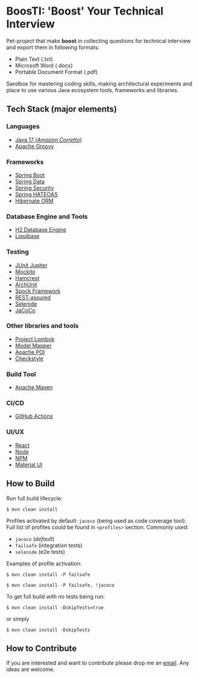 # BoosTI: 'Boost' Your Technical Interview

Pet-project that make **boost** in collecting questions for technical interview and export them in following formats:

- Plain Text (.txt)
- Microsoft Word (.docx)
- Portable Document Format (.pdf)

Sandbox for mastering coding skills, making architectural experiments and place to use various Java ecosystem tools,
frameworks and libraries.

## Tech Stack (major elements)

### Languages

- [Java 17 (_Amazon Corretto_)](https://docs.aws.amazon.com/corretto/latest/corretto-17-ug/what-is-corretto-17.html)
- [Apache Groovy](https://groovy-lang.org/)

### Frameworks

- [Spring Boot](https://spring.io/projects/spring-boot)
- [Spring Data](https://spring.io/projects/spring-data)
- [Spring Security](https://spring.io/projects/spring-security)
- [Spring HATEOAS](https://spring.io/projects/spring-hateoas)
- [Hibernate ORM](https://hibernate.org/orm/)

### Database Engine and Tools

- [H2 Database Engine](https://www.h2database.com/html/main.html)
- [Liquibase](https://liquibase.org/)

### Testing

- [JUnit Jupiter](https://junit.org/junit5/)
- [Mockito](https://site.mockito.org/)
- [Hamcrest](http://hamcrest.org/)
- [ArchUnit](https://www.archunit.org/)
- [Spock Framework](https://spockframework.org/)
- [REST-assured](https://rest-assured.io/)
- [Selenide](https://selenide.org/)
- [JaCoCo](https://www.eclemma.org/jacoco/)

### Other libraries and tools

- [Project Lombok](https://projectlombok.org/)
- [Model Mapper](http://modelmapper.org/)
- [Apache POI](https://poi.apache.org/)
- [Checkstyle](https://checkstyle.org/)

### Build Tool

- [Apache Maven](https://maven.apache.org/)

### CI/CD

- [GitHub Actions](https://docs.github.com/en/actions)

### UI/UX

- [React](https://reactjs.org/)
- [Node](https://nodejs.org/en/)
- [NPM](https://www.npmjs.com/)
- [Material UI](https://mui.com/)

## How to Build

Run full build lifecycle:

`$ mvn clean install`

Profiles activated by default: `jacoco` (being used as code coverage tool). Full list of profiles could be found
in `<profiles>` section. Commonly used:

- `jacoco` (_default_)
- `failsafe` (integration tests)
- `selenide` (e2e tests)

Examples of profile activation:

`$ mvn clean install -P failsafe`

`$ mvn clean install -P failsafe, !jacoco`

To get full build with no tests being run:

`$ mvn clean install -DskipTests=true`

or simply

`$ mvn clean install -DskipTests`

## How to Contribute

If you are interested and want to contribute please drop me an [email](mailto:oleg.anastassov@gmail.com). Any ideas are welcome.
